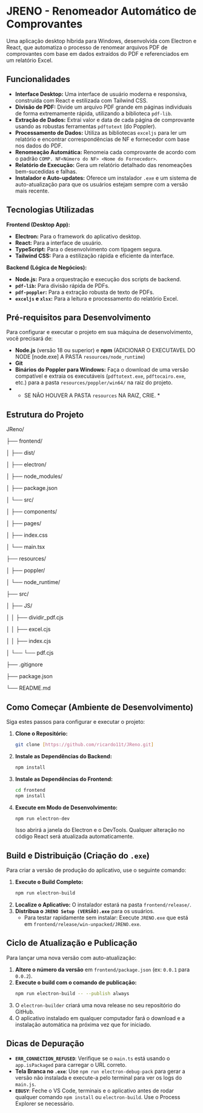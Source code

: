 # JRENO - Renomeador Automático de Comprovantes

Uma aplicação desktop híbrida para Windows, desenvolvida com Electron e React, que automatiza o processo de renomear arquivos PDF de comprovantes com base em dados extraídos do PDF e referenciados em um relatório Excel.

## Funcionalidades

-   **Interface Desktop:** Uma interface de usuário moderna e responsiva, construída com React e estilizada com Tailwind CSS.
-   **Divisão de PDF:** Divide um arquivo PDF grande em páginas individuais de forma extremamente rápida, utilizando a biblioteca `pdf-lib`.
-   **Extração de Dados:** Extrai valor e data de cada página de comprovante usando as robustas ferramentas `pdftotext` (do Poppler).
-   **Processamento de Dados:** Utiliza as bibliotecas `exceljs` para ler um relatório e encontrar correspondências de NF e fornecedor com base nos dados do PDF.
-   **Renomeação Automática:** Renomeia cada comprovante de acordo com o padrão `COMP. NF<Número do NF> <Nome do Fornecedor>`.
-   **Relatório de Execução:** Gera um relatório detalhado das renomeações bem-sucedidas e falhas.
-   **Instalador e Auto-updates:** Oferece um instalador `.exe` e um sistema de auto-atualização para que os usuários estejam sempre com a versão mais recente.

## Tecnologias Utilizadas

**Frontend (Desktop App):**
-   **Electron:** Para o framework do aplicativo desktop.
-   **React:** Para a interface de usuário.
-   **TypeScript:** Para o desenvolvimento com tipagem segura.
-   **Tailwind CSS:** Para a estilização rápida e eficiente da interface.

**Backend (Lógica de Negócios):**
-   **Node.js:** Para a orquestração e execução dos scripts de backend.
-   **`pdf-lib`:** Para divisão rápida de PDFs.
-   **`pdf-poppler`:** Para a extração robusta de texto de PDFs.
-   **`exceljs` e `xlsx`:** Para a leitura e processamento do relatório Excel.

## Pré-requisitos para Desenvolvimento

Para configurar e executar o projeto em sua máquina de desenvolvimento, você precisará de:
-   **Node.js** (versão 18 ou superior) e **npm** (ADICIONAR O EXECUTAVEL DO NODE [node.exe] A PASTA `resources/node_runtime`)
-   **Git**
-   **Binários do Poppler para Windows:** Faça o download de uma versão compatível e extraia os executáveis (`pdftotext.exe`, `pdftocairo.exe`, etc.) para a pasta `resources/poppler/win64/` na raiz do projeto.
-   * SE NÃO HOUVER A PASTA `resources` NA RAIZ, CRIE. *

## Estrutura do Projeto

JReno/

├── frontend/

│   ├── dist/

│   ├── electron/

│   ├── node_modules/

│   ├── package.json

│   └── src/

│       ├── components/

│       ├── pages/

│       ├── index.css

│       └── main.tsx

├── resources/

│   ├── poppler/

│   └── node_runtime/

├── src/

│   ├── JS/

│   │   ├── dividir_pdf.cjs

│   │   ├── excel.cjs

│   │   ├── index.cjs

│   └── └── pdf.cjs

├── .gitignore

├── package.json

└── README.md

## Como Começar (Ambiente de Desenvolvimento)

Siga estes passos para configurar e executar o projeto:

1.  **Clone o Repositório:**
    ```bash
    git clone [https://github.com/ricardo11t/JReno.git]
    ```
    
2.  **Instale as Dependências do Backend:**
    ```bash
    npm install
    ```
3.  **Instale as Dependências do Frontend:**
    ```bash
    cd frontend
    npm install
    ```
4.  **Execute em Modo de Desenvolvimento:**
    ```bash
    npm run electron-dev
    ```
    Isso abrirá a janela do Electron e o DevTools. Qualquer alteração no código React será atualizada automaticamente.

## Build e Distribuição (Criação do `.exe`)

Para criar a versão de produção do aplicativo, use o seguinte comando:

1.  **Execute o Build Completo:**
    ```bash
    npm run electron-build
    ```
2.  **Localize o Aplicativo:** O instalador estará na pasta `frontend/release/`.
3.  **Distribua o `JRENO Setup (VERSÃO).exe`** para os usuários.
    * Para testar rapidamente sem instalar: Execute `JRENO.exe` que está em `frontend/release/win-unpacked/JRENO.exe`.

## Ciclo de Atualização e Publicação

Para lançar uma nova versão com auto-atualização:

1.  **Altere o número da versão** em `frontend/package.json` (ex: `0.0.1` para `0.0.2`).
2.  **Execute o build com o comando de publicação:**
    ```bash
    npm run electron-build -- --publish always
    ```
3.  O `electron-builder` criará uma nova release no seu repositório do GitHub.
4.  O aplicativo instalado em qualquer computador fará o download e a instalação automática na próxima vez que for iniciado.

## Dicas de Depuração

-   **`ERR_CONNECTION_REFUSED`**: Verifique se o `main.ts` está usando o `app.isPackaged` para carregar o URL correto.
-   **Tela Branca no `.exe`**: Use `npm run electron-debug-pack` para gerar a versão não instalada e execute-a pelo terminal para ver os logs do `main.js`.
-   **`EBUSY`**: Feche o VS Code, terminais e o aplicativo antes de rodar qualquer comando `npm install` ou `electron-build`. Use o Process Explorer se necessário.
